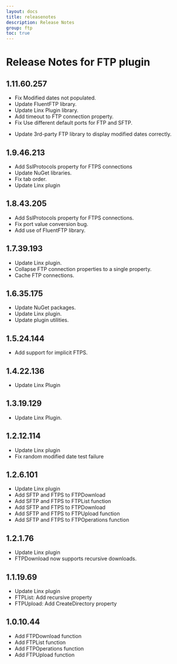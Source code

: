 ```yaml
---
layout: docs
title: releasenotes
description: Release Notes
group: ftp
toc: true
---
```

# Release Notes for FTP plugin
<a id="1_11_60_257"></a>
## 1.11.60.257
- Fix Modified dates not populated.
- Update FluentFTP library.
- Update Linx Plugin library.
- Add timeout to FTP connection property.
- Fix Use different default ports for FTP and SFTP.

<a id="1_10_48_220"></a>
- Update 3rd-party FTP library to display modified dates correctly.
<a id="1_9_46_213"></a>
## 1.9.46.213
- Add SslProtocols property for FTPS connections
- Update NuGet libraries.
- Fix tab order.
- Update Linx plugin
<a id="1_8_43_205"></a>
## 1.8.43.205
- Add SslProtocols property for FTPS connections.
- Fix port value conversion bug.
- Add use of FluentFTP library.
<a id="1_7_39_193"></a>
## 1.7.39.193
- Update Linx plugin.
- Collapse FTP connection properties to a single property.
- Cache FTP connections.
<a id="1_6_35_175"></a>
## 1.6.35.175
- Update NuGet packages.
- Update Linx plugin.
- Update plugin utilities.
<a id="1_5_24_144"></a>
## 1.5.24.144
- Add support for implicit FTPS.
<a id="1_4_22_136"></a>
## 1.4.22.136
- Update Linx Plugin
<a id="1_3_19_129"></a>
## 1.3.19.129
- Update Linx Plugin.
<a id="1_2_12_114"></a>
## 1.2.12.114
- Update Linx plugin
- Fix random modified date test failure
<a id="1_2_6_101"></a>
## 1.2.6.101
- Update Linx plugin
- Add SFTP and FTPS to FTPDownload
- Add SFTP and FTPS to FTPList function
- Add SFTP and FTPS to FTPDownload
- Add SFTP and FTPS to FTPUpload function
- Add SFTP and FTPS to FTPOperations function
<a id="1_2_1_76"></a>
## 1.2.1.76
- Update Linx plugin
- FTPDownload now supports recursive downloads.
<a id="1_1_19_69"></a>
## 1.1.19.69
- Update Linx plugin
- FTPList: Add recursive property
- FTPUpload: Add CreateDirectory property
<a id="1_0_10_44"></a>
## 1.0.10.44
- Add FTPDownload function
- Add FTPList function
- Add FTPOperations function
- Add FTPUpload function
